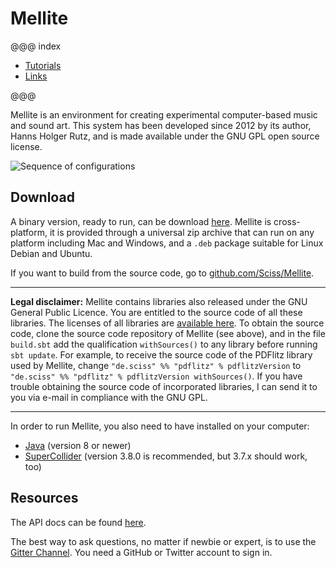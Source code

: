 # Mellite

@@@ index

- [Tutorials](tutorials.md)
- [Links](links.md)

@@@

Mellite is an environment for creating experimental computer-based music and sound art.
This system has been developed since 2012 by its author, Hanns Holger Rutz, and is made
available under the GNU GPL open source license.

![Sequence of configurations](.../screenshot.png)

## Download

A binary version, ready to run, can be download [here](https://github.com/Sciss/Mellite/releases/latest).
Mellite is cross-platform, it is provided through a universal zip archive that can run on any platform
including Mac and Windows, and a `.deb` package suitable for Linux Debian and Ubuntu.

If you want to build from the source code, go to [github.com/Sciss/Mellite](http://github.com/Sciss/Mellite).

----

**Legal disclaimer:**
Mellite contains libraries also released under the GNU General Public Licence.
You are entitled to the source code of all these libraries. The licenses of
all libraries are [available here](https://github.com/Sciss/Mellite/tree/master/licenses). To
obtain the source code, clone the source code repository of Mellite (see above), and in the file
`build.sbt` add the qualification `withSources()` to any library before running `sbt update`.
For example, to receive the source code of the PDFlitz library used by Mellite, change
`"de.sciss" %% "pdflitz" % pdflitzVersion` to `"de.sciss" %% "pdflitz" % pdflitzVersion withSources()`.
If you have trouble obtaining the source code of incorporated libraries, I can send it to you via e-mail
in compliance with the GNU GPL.

----

In order to run Mellite, you also need to have installed on your computer:

- [Java](https://www.java.com/download/) (version 8 or newer)
- [SuperCollider](https://supercollider.github.io/download) (version 3.8.0 is recommended, but 3.7.x should work, too)

## Resources

The API docs can be found [here](latest/api/de/sciss/).

The best way to ask questions, no matter if newbie or expert, is to use the [Gitter Channel](https://gitter.im/Sciss/Mellite). You need a GitHub or Twitter account to sign in.
